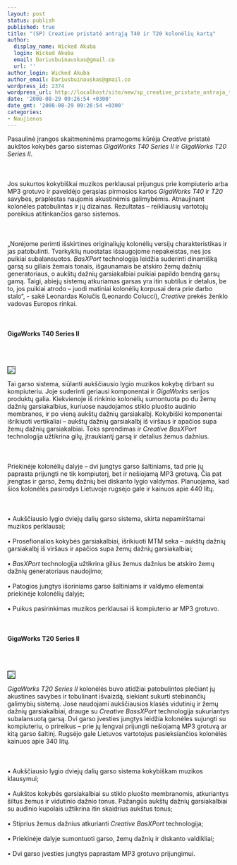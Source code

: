```yaml
---
layout: post
status: publish
published: true
title: "(SP) Creative pristatė antrąją T40 ir T20 kolonėlių kartą"
author:
  display_name: Wicked Akuba
  login: Wicked Akuba
  email: Dariusbuinauskas@gmail.co
  url: ''
author_login: Wicked Akuba
author_email: Dariusbuinauskas@gmail.co
wordpress_id: 2374
wordpress_url: http://localhost/site/new/sp_creative_pristate_antraja_t40_ir_t20_koloneliu_karta/
date: '2008-08-29 09:26:54 +0300'
date_gmt: '2008-08-29 09:26:54 +0300'
categories:
- Naujienos
---
```

<p>Pasaulinė įrangos skaitmeninėms pramogoms kūrėja <i>Creative</i> pristatė aukštos kokybės garso sistemas  <i>GigaWorks T40 Series II</i> ir <i>GigaWorks T20 Series II</i>.<br />
<br><br />
<br>Jos sukurtos kokybiškai muzikos perklausai prijungus prie kompiuterio arba MP3 grotuvo ir paveldėjo gerąsias pirmosios kartos <i>GigaWorks T40</i> ir <i>T20</i> savybes, praplėstas naujomis akustinėmis galimybėmis. Atnaujinant kolonėles patobulintas ir jų dizainas. Rezultatas – reikliausių vartotojų poreikius atitinkančios garso sistemos.<br />
<br><br />
<br>„Norėjome perimti išskirtines originaliųjų kolonėlių versijų charakteristikas ir jas patobulinti. Tvarkyklių nuostatas išsaugojome nepakeistas, nes jos puikiai subalansuotos. <i>BasXPort</i> technologija leidžia suderinti dinamišką garsą su giliais žemais tonais, išgaunamais be atskiro žemų dažnių generatoriaus, o aukštų dažnių garsiakalbiai puikiai papildo bendrą garsų gamą. Taigi, abiejų sistemų atkuriamas garsas yra itin subtilus ir detalus, be to, jos puikiai atrodo – juodi matiniai kolonėlių korpusai dera prie darbo stalo“, - sakė Leonardas Kolučis (Leonardo Colucci), <i>Creative</i> prekės ženklo vadovas Europos rinkai.<br />
<br><br />
<br><b>GigaWorks T40 Series II</b><br />
<br><br />
<br>
<div class="imgright"><img src="http://www.technews.lt/upl/Failai/t40.PNG" border="1"></div>
<p>Tai garso sistema, siūlanti aukščiausio lygio muzikos kokybę dirbant su kompiuteriu. Joje suderinti geriausi komponentai ir <i>GigaWorks</i> serijos produktų galia. Kiekvienoje iš rinkinio kolonėlių sumontuota po du žemų dažnių garsiakalbius, kuriuose naudojamos stiklo pluošto audinio membranos, ir po vieną aukštų dažnių garsiakalbį. Kokybiški komponentai išrikiuoti vertikaliai – aukštų dažnių garsiakalbį iš viršaus ir apačios supa žemų dažnių garsiakalbiai. Toks sprendimas ir <i>Creative BasXPort</i> technologija užtikrina gilų, įtraukiantį garsą ir detalius žemus dažnius.<br />
<br><br />
<br>Priekinėje kolonėlių dalyje – dvi jungtys garso šaltiniams, tad prie jų paprasta prijungti ne tik kompiuterį, bet ir nešiojamą MP3 grotuvą. Čia pat įrengtas ir garso, žemų dažnių bei diskanto lygio valdymas. Planuojama, kad šios kolonėlės pasirodys Lietuvoje rugsėjo gale ir kainuos apie 440 litų.<br />
<br><br />
<br>• Aukščiausio lygio dviejų dalių garso sistema, skirta nepamirštamai muzikos perklausai;<br />
<br>• Prosefionalios kokybės garsiakalbiai, išrikiuoti MTM seka – aukštų dažnių garsiakalbį iš viršaus ir apačios supa žemų dažnių garsiakalbiai;<br />
<br>• <i>BasXPort</i> technologija užtikrina gilius žemus dažnius be atskiro žemų dažnių generatoriaus naudojimo;<br />
<br>• Patogios jungtys išoriniams garso šaltiniams ir valdymo elementai priekinėje kolonėlių dalyje;<br />
<br>• Puikus pasirinkimas muzikos perklausai iš kompiuterio ar MP3 grotuvo.<br />
<br><br />
<br><b>GigaWorks T20 Series II</b><br />
<br><br />
<br>
<div class="imgright"><img src="http://www.technews.lt/upl/Failai/t20.PNG" border="1"></div>
<p><i>GigaWorks T20 Series II</i> kolonėlės buvo atidžiai patobulintos plečiant jų akustines savybes ir tobulinant išvaizdą, siekiant sukurti stebinančių galimybių sistemą. Jose naudojami aukščiausios klasės vidutinių ir žemų dažnių garsiakalbiai, drauge su <i>Creative BassXPort</i> technologija sukuriantys subalansuotą garsą. Dvi garso įvesties jungtys leidžia kolonėles sujungti su kompiuteriu, o prireikus – prie jų lengvai prijungti nešiojamą MP3 grotuvą ar kitą garso šaltinį. Rugsėjo gale Lietuvos vartotojus pasieksiančios kolonėlės kainuos apie 340 litų.<br />
<br><br />
<br>• Aukščiausio lygio dviejų dalių garso sistema kokybiškam muzikos klausymui;<br />
<br>• Aukštos kokybės garsiakalbiai su stiklo pluošto membranomis, atkuriantys šiltus žemus ir vidutinio dažnio tonus. Pažangūs aukštų dažnių garsiakalbiai su audinio kupolais užtikrina itin skaidrius aukštus tonus;<br />
<br>• Stiprius žemus dažnius atkurianti <i>Creative BasXPort</i> technologija;<br />
<br>• Priekinėje dalyje sumontuoti garso, žemų dažnių ir diskanto valdikliai;<br />
<br>• Dvi garso įvesties jungtys paprastam MP3 grotuvo prijungimui.<br />
<br><br />
<br><br />
<br></p>

